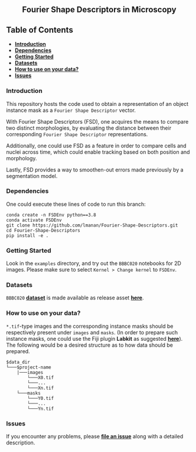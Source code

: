 <h2 align="center">Fourier Shape Descriptors in Microscopy</h2>

## Table of Contents

- **[Introduction](#introduction)**
- **[Dependencies](#dependencies)**
- **[Getting Started](#getting-started)**
- **[Datasets](#datasets)**
- **[How to use on your data?](#how-to-use-on-your-data)**
- **[Issues](#issues)**


### Introduction
This repository hosts the code used to obtain a representation of an object instance mask as a `Fourier Shape Descriptor` vector.

With Fourier Shape Descriptors (FSD), one acquires the means to compare two distinct morphologies, by evaluating the distance between their corresponding `Fourier Shape Descriptor` representations.

Additionally, one could use FSD as a feature in order to compare cells and nuclei across time, which could enable tracking based on both position and morphology. 

Lastly, FSD provides a way to smoothen-out errors made previously by a segmentation model.

### Dependencies 

One could execute these lines of code to run this branch:

```
conda create -n FSDEnv python==3.8
conda activate FSDEnv
git clone https://github.com/lmanan/Fourier-Shape-Descriptors.git
cd Fourier-Shape-Descriptors
pip install -e .
```

### Getting Started

Look in the `examples` directory,  and try out the `BBBC020` notebooks for 2D images. Please make sure to select `Kernel > Change kernel` to `FSDEnv`.   


### Datasets
`BBBC020` **[dataset](https://bbbc.broadinstitute.org/BBBC020)** is made available as release asset **[here](https://github.com/lmanan/Fourier-Shape-Descriptors/releases/tag/v0.0.1)**. 

### How to use on your data?
   
`*.tif`-type images and the corresponding instance masks should be respectively present under `images` and `masks`. (In order to prepare such instance masks, one could use the Fiji plugin <b>Labkit</b> as suggested <b>[here](https://github.com/juglab/EmbedSeg/wiki/01---Use-Labkit-to-prepare-instance-masks)</b>). The following would be a desired structure as to how data should be prepared.

```
$data_dir
└───$project-name
    |───images
        └───X0.tif
        └───...
        └───Xn.tif
    └───masks
        └───Y0.tif
        └───...
        └───Yn.tif
```

### Issues

If you encounter any problems, please **[file an issue]** along with a detailed description.

[file an issue]: https://github.com/lmanan/Fourier-Shape-Descriptors/issues


